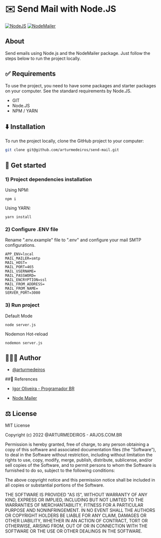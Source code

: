 
# ✉️ Send Mail with Node.JS
[![NodeJS](https://img.shields.io/badge/Node.JS-100000?style=for-the-badge&logo=Node.js)](https://play.google.com/store/apps/dev?id=8653231713746772227)
[![NodeMailer](https://img.shields.io/badge/-📬%20Node%20%20Mailer-000?style=for-the-badge)](https://widgets-buttons.pages.dev/)


## About
Send emails using Node.js and the NodeMailer package. Just follow the steps below to run the project locally.


## ✅ Requirements
To use the project, you need to have some packages and starter packages on your computer.
See the standard requirements by Node.JS.

- GIT
- Node.JS
- NPM / YARN

## ⬇️ Installation

To run the project locally, clone the GitHub project to your computer:

```bash
git clone git@github.com/arturmedeiros/send-mail.git
```


## 🚀 Get started

### 1) Project dependencies installation

Using NPM:

```shell
npm i
```

Using YARN:

```shell
yarn install
```

### 2) Configure .ENV file

Rename ".env.example" file to ".env" and configure your mail SMTP configurations.

```shell
APP_ENV=local
MAIL_MAILER=smtp
MAIL_HOST=
MAIL_PORT=465
MAIL_USERNAME=
MAIL_PASSWORD=
MAIL_ENCRYPTION=ssl
MAIL_FROM_ADDRESS=
MAIL_FROM_NAME=
SERVER_PORT=3000
```

### 3) Run project

Default Mode

```shell
node server.js
```

Nodemon Hot-reload

```shell
nodemon server.js
```

## 🧑🏻‍💻 Author

- [@arturmedeiros](https://www.github.com/arturmedeiros)

##📖 References

- [Igor Oliveira - Programador BR](https://www.youtube.com/watch?v=60JCFKrihUU)

- [Node Mailer](https://nodemailer.com/about/)


## ⚖️ License
MIT License

Copyright (c) 2022 @ARTURMEDEIROS - ARJOS.COM.BR

Permission is hereby granted, free of charge, to any person obtaining a copy of this software and associated documentation files (the "Software"), to deal in the Software without restriction, including without limitation the rights to use, copy, modify, merge, publish, distribute, sublicense, and/or sell copies of the Software, and to permit persons to whom the Software is furnished to do so, subject to the following conditions:

The above copyright notice and this permission notice shall be included in all copies or substantial portions of the Software.

THE SOFTWARE IS PROVIDED "AS IS", WITHOUT WARRANTY OF ANY KIND, EXPRESS OR IMPLIED, INCLUDING BUT NOT LIMITED TO THE WARRANTIES OF MERCHANTABILITY, FITNESS FOR A PARTICULAR PURPOSE AND NONINFRINGEMENT. IN NO EVENT SHALL THE AUTHORS OR COPYRIGHT HOLDERS BE LIABLE FOR ANY CLAIM, DAMAGES OR OTHER LIABILITY, WHETHER IN AN ACTION OF CONTRACT, TORT OR OTHERWISE, ARISING FROM, OUT OF OR IN CONNECTION WITH THE SOFTWARE OR THE USE OR OTHER DEALINGS IN THE SOFTWARE.